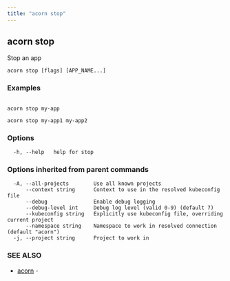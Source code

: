 ```yaml
---
title: "acorn stop"
---
```

## acorn stop

Stop an app

```
acorn stop [flags] [APP_NAME...]
```

### Examples

```

acorn stop my-app

acorn stop my-app1 my-app2
```

### Options

```
  -h, --help   help for stop
```

### Options inherited from parent commands

```
  -A, --all-projects        Use all known projects
      --context string      Context to use in the resolved kubeconfig file
      --debug               Enable debug logging
      --debug-level int     Debug log level (valid 0-9) (default 7)
      --kubeconfig string   Explicitly use kubeconfig file, overriding current project
      --namespace string    Namespace to work in resolved connection (default "acorn")
  -j, --project string      Project to work in
```

### SEE ALSO

* [acorn](acorn.md)	 - 

